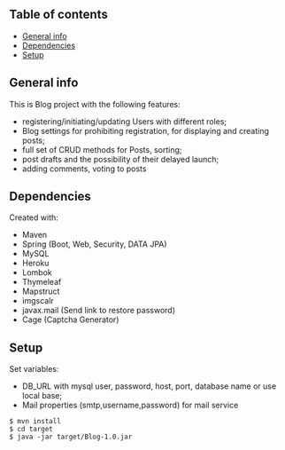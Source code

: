 ## Table of contents

* [General info](#general-info)
* [Dependencies](#dependencies)
* [Setup](#setup)

## General info

This is Blog project with the following features:

* registering/initiating/updating Users with different roles;
* Blog settings for prohibiting registration, for displaying and creating posts;
* full set of CRUD methods for Posts, sorting;
* post drafts and the possibility of their delayed launch;
* adding comments, voting to posts

## Dependencies

Created with:

* Maven
* Spring (Boot, Web, Security, DATA JPA)
* MySQL
* Heroku
* Lombok
* Thymeleaf
* Mapstruct
* imgscalr
* javax.mail (Send link to restore password)
* Cage (Captcha Generator)

## Setup

Set variables:

* DB_URL with mysql user, password, host, port, database name or use local base;
* Mail properties (smtp,username,password) for mail service

```
$ mvn install
$ cd target
$ java -jar target/Blog-1.0.jar
```
